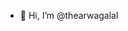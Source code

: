 - 👋 Hi, I’m @thearwagalal

<!---
thearwagalal/thearwagalal is a ✨ special ✨ repository because its `README.md` (this file) appears on your GitHub profile.
You can click the Preview link to take a look at your changes.
--->
